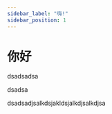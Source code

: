 ```yaml
---
sidebar_label: "嗨!"
sidebar_position: 1
---
```

# 你好

dsadsadsa

dsadsa

dsadsadjsalkdsjakldsjalkdjsalkdjsa